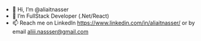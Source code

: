 - 👋 Hi, I’m @aliaitnasser
- 👀 I’m FullStack Developer (.Net/React)
- 📫 Reach me on LinkedIn https://www.linkedin.com/in/aliaitnasser/ or by email aliii.nassser@gmail.com

<!---
aliaitnasser/aliaitnasser is a ✨ special ✨ repository because its `README.md` (this file) appears on your GitHub profile.
You can click the Preview link to take a look at your changes.
--->
